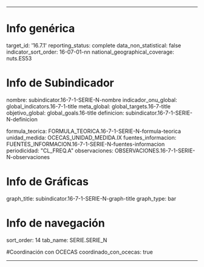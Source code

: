---

# Info genérica
target_id: '16.7.1'
reporting_status: complete
data_non_statistical: false
indicator_sort_order: 16-07-01-nn
national_geographical_coverage: nuts.ES53

# Info de Subindicador
nombre: subindicator.16-7-1-SERIE-N-nombre
indicador_onu_global: global_indicators.16-7-1-title
meta_global: global_targets.16-7-title
objetivo_global: global_goals.16-title
definicion: subindicator.16-7-1-SERIE-N-definicion

formula_teorica: FORMULA_TEORICA.16-7-1-SERIE-N-formula-teorica
unidad_medida: OCECAS_UNIDAD_MEDIDA.IX
fuentes_informacion: FUENTES_INFORMACION.16-7-1-SERIE-N-fuentes-informacion
periodicidad: "CL_FREQ.A"
observaciones: OBSERVACIONES.16-7-1-SERIE-N-observaciones

# Info de Gráficas
graph_title: subindicator.16-7-1-SERIE-N-graph-title
graph_type: bar

# Info de navegación
sort_order: 14
tab_name: SERIE.SERIE_N

#Coordinación con OCECAS
coordinado_con_ocecas: true

---